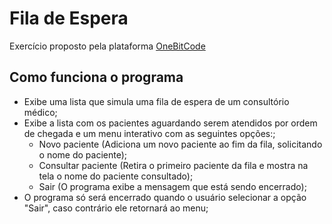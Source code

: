 # Fila de Espera

Exercício proposto pela plataforma [OneBitCode](https://onebitcode.com/lp/)

## Como funciona o programa

- Exibe uma lista que simula uma fila de espera de um consultório médico;
- Exibe a lista com os pacientes aguardando serem atendidos por ordem de chegada e um menu interativo com as seguintes opções:;
  - Novo paciente (Adiciona um novo paciente ao fim da fila, solicitando o nome do paciente);
  - Consultar paciente (Retira o primeiro paciente da fila e mostra na tela o nome do paciente consultado);
  - Sair (O programa exibe a mensagem que está sendo encerrado);
- O programa só será encerrado quando o usuário selecionar a opção "Sair", caso contrário ele retornará ao menu;
